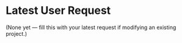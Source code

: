 # Latest User Request
(None yet — fill this with your latest request if modifying an existing project.)
